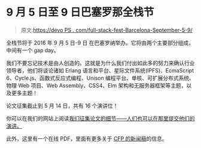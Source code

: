 # 9 月 5 日至 9 日巴塞罗那全栈节

> 原文:[https://devo PS . com/full-stack-fest-Barcelona-September-5-9/](https://devops.com/full-stack-fest-barcelona-september-5-9th/)

全栈节将于 2016 年 9 月 5 日-9 日 在巴塞罗纳举办。它将由两个主要部分组成，中间有一个 gap day。

我们不要忘记技术是由人创造的。这就是为什么我们付出如此多的努力来确认行业领导者，他们将谈论诸如 Erlang 语言和平台、星际文件系统(IPFS)、EcmaScript 6、Cycle.js、函数式反应式编程、Unison 编程平台、单核、可扩展分布式系统、物理 Web 项目、Web Assembly、CSS4、Elm 架构和无服务器框架等主题，以及更多主题！

论文征集截止到 5 月 14 日，共有 16 个演讲位！

你可以在我们的网站上阅读[我们征集论文的细节——人们也可以在那里提交他们的演讲。](http://t.sidekickopen04.com/e1t/c/5/f18dQhb0S7lC8dDMPbW2n0x6l2B9nMJW7t5XYg1px3lzW8qlWJ-7DZdH8N7v1fdy1KnFWf8ZH0tP03?t=https%3A%2F%2F2016.fullstackfest.com%2Fcall-for-papers&si=6426672426123264&pi=c2d6b827-8be4-4c24-9416-c998befa1049)

此外，这里有一个在线 PDF，里面有更多关于 [CFP 的新闻稿](http://t.sidekickopen04.com/e1t/c/5/f18dQhb0S7lC8dDMPbW2n0x6l2B9nMJW7t5XYg1px3lzW8qlWJ-7DZdH8N7v1fdy1KnFWf8ZH0tP03?t=https%3A%2F%2F2016.fullstackfest.com%2Ffull-stack-fest-2016-cfp-press-release.pdf&si=6426672426123264&pi=c2d6b827-8be4-4c24-9416-c998befa1049)的信息。